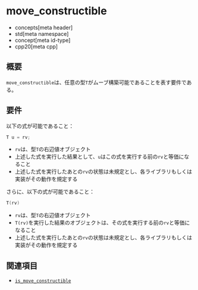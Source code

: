 # move_constructible
* concepts[meta header]
* std[meta namespace]
* concept[meta id-type]
* cpp20[meta cpp]

## 概要
`move_constructible`は、任意の型`T`がムーブ構築可能であることを表す要件である。


## 要件
以下の式が可能であること：

```cpp
T u = rv;
```

- `rv`は、型`T`の右辺値オブジェクト
- 上述した式を実行した結果として、`u`はこの式を実行する前の`rv`と等価になること
- 上述した式を実行したあとの`rv`の状態は未規定とし、各ライブラリもしくは実装がその動作を規定する


さらに、以下の式が可能であること：

```cpp
T(rv)
```

- `rv`は、型`T`の右辺値オブジェクト
- `T(rv)`を実行した結果のオブジェクトは、その式を実行する前の`rv`と等価になること
- 上述した式を実行したあとの`rv`の状態は未規定とし、各ライブラリもしくは実装がその動作を規定する


## 関連項目
- [`is_move_constructible`](/reference/type_traits/is_move_constructible.md)

